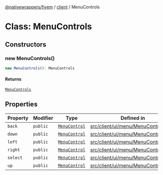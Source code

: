 [@nativewrappers/fivem](../../README.md) / [client](../README.md) / MenuControls

# Class: MenuControls

## Constructors

### new MenuControls()

```ts
new MenuControls(): MenuControls
```

#### Returns

[`MenuControls`](MenuControls.md)

## Properties

| Property | Modifier | Type | Defined in |
| ------ | ------ | ------ | ------ |
| `back` | `public` | [`MenuControl`](MenuControl.md) | [src/client/ui/menu/MenuControls.ts:4](https://github.com/nativewrappers/fivem/blob/23974f37709c3a4a6a2e52877548e496df556c3f/src/client/ui/menu/MenuControls.ts#L4) |
| `down` | `public` | [`MenuControl`](MenuControl.md) | [src/client/ui/menu/MenuControls.ts:9](https://github.com/nativewrappers/fivem/blob/23974f37709c3a4a6a2e52877548e496df556c3f/src/client/ui/menu/MenuControls.ts#L9) |
| `left` | `public` | [`MenuControl`](MenuControl.md) | [src/client/ui/menu/MenuControls.ts:6](https://github.com/nativewrappers/fivem/blob/23974f37709c3a4a6a2e52877548e496df556c3f/src/client/ui/menu/MenuControls.ts#L6) |
| `right` | `public` | [`MenuControl`](MenuControl.md) | [src/client/ui/menu/MenuControls.ts:7](https://github.com/nativewrappers/fivem/blob/23974f37709c3a4a6a2e52877548e496df556c3f/src/client/ui/menu/MenuControls.ts#L7) |
| `select` | `public` | [`MenuControl`](MenuControl.md) | [src/client/ui/menu/MenuControls.ts:5](https://github.com/nativewrappers/fivem/blob/23974f37709c3a4a6a2e52877548e496df556c3f/src/client/ui/menu/MenuControls.ts#L5) |
| `up` | `public` | [`MenuControl`](MenuControl.md) | [src/client/ui/menu/MenuControls.ts:8](https://github.com/nativewrappers/fivem/blob/23974f37709c3a4a6a2e52877548e496df556c3f/src/client/ui/menu/MenuControls.ts#L8) |

